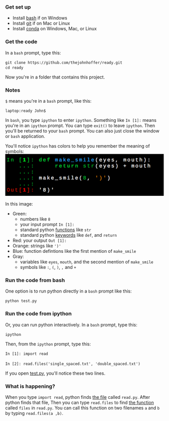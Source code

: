 ### Get set up

- Install [bash][bash] if on Windows
- Install [git][git] if on Mac or Linux
- Install [conda][conda] on Windows, Mac, or Linux

[bash]: https://github.com/thejohnhoffer/ready/wiki/bash-git-python#bash
[git]: https://github.com/thejohnhoffer/ready/wiki/bash-git-python#git
[conda]: https://github.com/thejohnhoffer/ready/wiki/bash-git-python#conda

### Get the code

In a `bash` prompt, type this:

```
git clone https://github.com/thejohnhoffer/ready.git
cd ready
```

Now you're in a folder that contains this project.


### Notes

`$` means you're in a `bash` prompt, like this:

```
laptop:ready John$
```

In `bash`, you type `ipython` to enter `ipython`. Something like `In [1]:` means you're in an `ipython` prompt. You can type `exit()` to leave `ipython`. Then you'll be returned to your `bash` prompt. You can also just close the window or `bash` application.

You'll notice `ipython` has colors to help you remember the meaning of symbols:
![ipython](ipython.png)

In this image:
- Green:
    - numbers like `8`
    - your input prompt `In [1]:`
    - standard python [functions](https://docs.python.org/3/library/functions.html) like `str`
    - standard python [keywords](https://github.com/thejohnhoffer/ready/wiki/keywords) like `def`, and `return`
- Red: your output `Out [1]:`
- Orange: strings like `')'`
- Blue: function defintions like the first mention of `make_smile`
- Gray:
    - variables like `eyes`, `mouth`, and the second mention of `make_smile`
    - symbols like `:`, `(`, `)`, `,` and `+`

### Run the code from bash

One option is to run python directly in a `bash` prompt like this:

```
python test.py
```


### Run the code from ipython

Or, you can run python interactively. In a `bash` prompt, type this:

```
ipython
```

Then, from the `ipython` prompt, type this:

```
In [1]: import read

In [2]: read.files('single_spaced.txt', 'double_spaced.txt')
``` 

If you open [test.py](test.py), you'll notice these two lines.

### What is happening?

When you type `import read`, python finds [the file](https://github.com/thejohnhoffer/ready/blob/master/read.py) called `read.py`. After python finds that file, Then you can type `read.files` to find [the function](https://github.com/thejohnhoffer/ready/blob/master/read.py#L11) called `files` in `read.py`. You can call this function on two filenames `a` and `b` by typing `read.files(a ,b)`.
